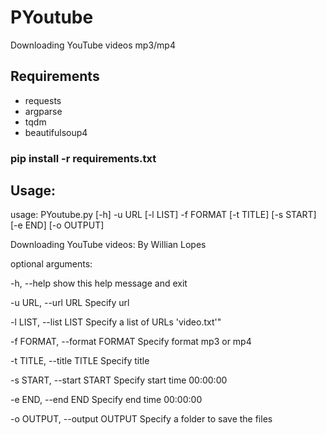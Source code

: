 # PYoutube
Downloading YouTube videos mp3/mp4
## Requirements
* requests
* argparse
* tqdm
* beautifulsoup4

### pip install -r requirements.txt

## Usage:
usage: PYoutube.py [-h] -u URL [-l LIST] -f FORMAT [-t TITLE] [-s START] [-e END] [-o OUTPUT]

Downloading YouTube videos: By Willian Lopes

optional arguments:

  -h, --help            show this help message and exit
  
  -u URL, --url URL     Specify url
  
  -l LIST, --list LIST  Specify a list of URLs 'video.txt'"
  
  -f FORMAT, --format FORMAT
                        Specify format mp3 or mp4
                        
  -t TITLE, --title TITLE
                        Specify title
                        
  -s START, --start START
                        Specify start time 00:00:00
                        
  -e END, --end END     Specify end time 00:00:00
  
  -o OUTPUT, --output OUTPUT  Specify a folder to save the files
